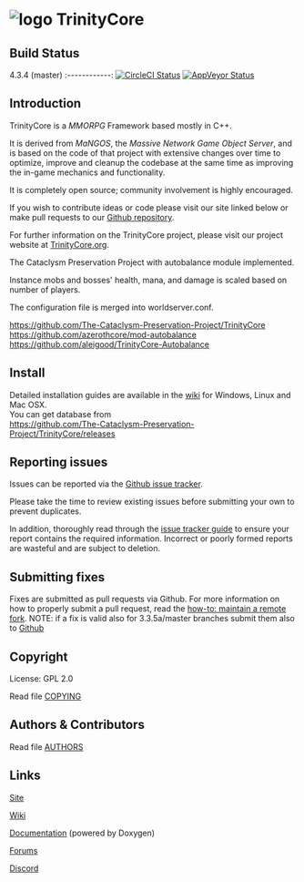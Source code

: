 # ![logo](https://community.trinitycore.org/public/style_images/1_trinitycore.png) TrinityCore

## Build Status


4.3.4 (master)
:------------:
[![CircleCI Status](https://circleci.com/gh/The-Cataclysm-Preservation-Project/TrinityCore.svg?style=shield&branch=master)](https://app.circleci.com/pipelines/github/The-Cataclysm-Preservation-Project/TrinityCore?branch=master)
[![AppVeyor Status](https://ci.appveyor.com/api/projects/status/github/The-Cataclysm-Preservation-Project/TrinityCore?branch=master&svg=true)](https://ci.appveyor.com/project/Ovahlord/trinitycore)

## Introduction

TrinityCore is a *MMORPG* Framework based mostly in C++.

It is derived from *MaNGOS*, the *Massive Network Game Object Server*, and is
based on the code of that project with extensive changes over time to optimize,
improve and cleanup the codebase at the same time as improving the in-game
mechanics and functionality.

It is completely open source; community involvement is highly encouraged.

If you wish to contribute ideas or code please visit our site linked below or
make pull requests to our [Github repository](https://github.com/The-Cataclysm-Preservation-Project/TrinityCore).

For further information on the TrinityCore project, please visit our project
website at [TrinityCore.org](https://www.trinitycore.org).

The Cataclysm Preservation Project with autobalance module implemented.

Instance mobs and bosses' health, mana, and damage is scaled based on number of players.

The configuration file is merged into worldserver.conf.

https://github.com/The-Cataclysm-Preservation-Project/TrinityCore
https://github.com/azerothcore/mod-autobalance
https://github.com/aleigood/TrinityCore-Autobalance

## Install

Detailed installation guides are available in the [wiki](https://www.trinitycore.info/display/tc/Installation+Guide) for
Windows, Linux and Mac OSX.  
You can get database from  
https://github.com/The-Cataclysm-Preservation-Project/TrinityCore/releases


## Reporting issues

Issues can be reported via the [Github issue tracker](https://github.com/The-Cataclysm-Preservation-Project/TrinityCore/issues).

Please take the time to review existing issues before submitting your own to
prevent duplicates.

In addition, thoroughly read through the [issue tracker guide](https://www.trinitycore.org/f/topic/37-the-trinitycore-issuetracker-and-you/) to ensure
your report contains the required information. Incorrect or poorly formed
reports are wasteful and are subject to deletion.


## Submitting fixes

Fixes are submitted as pull requests via Github. For more information on how to
properly submit a pull request, read the [how-to: maintain a remote fork](https://www.trinitycore.org/f/topic/6037-howto-maintain-a-remote-fork-for-pull-requests-tortoisegit/).
NOTE: if a fix is valid also for 3.3.5a/master branches submit them also to [Github](https://github.com/TrinityCore/TrinityCore)


## Copyright

License: GPL 2.0

Read file [COPYING](COPYING)


## Authors &amp; Contributors

Read file [AUTHORS](AUTHORS)


## Links

[Site](https://www.trinitycore.org)

[Wiki](https://trinitycore.info)

[Documentation](https://www.trinitycore.net) (powered by Doxygen)

[Forums](https://www.trinitycore.org/f/)

[Discord](https://discord.gg/NevNbcagJX)
